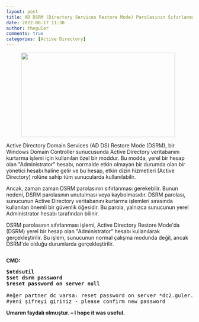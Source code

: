 ```yaml
---
layout: post
title: AD DSRM (Directory Services Restore Mode) Parolasının Sıfırlanması
date: 2022-06-17 11:30
author: theguler
comments: true
categories: [Active Directory]
---
```

<!-- wp:image {"id":2270,"width":416,"height":228,"sizeSlug":"large","linkDestination":"none"} -->
<figure class="wp-block-image size-large is-resized"><img src="https://farukguler.com/assets/post_images/ad.jpg?w=704" alt="" class="wp-image-2270" width="416" height="228" /></figure>
<!-- /wp:image -->

<!-- wp:paragraph -->
<p>Active Directory Domain Services (AD DS) Restore Mode (DSRM), bir Windows Domain Controller sunucusunda Active Directory veritabanını kurtarma işlemi için kullanılan özel bir moddur. Bu modda, yerel bir hesap olan "Administrator" hesabı, normalde etkin olmayan bir durumda olan bir yönetici hesabı haline gelir ve bu hesap, etkin dizin hizmetleri (Active Directory) rolüne sahip tüm sunucularda kullanılabilir.</p>
<!-- /wp:paragraph -->

<!-- wp:paragraph -->
<p>Ancak, zaman zaman DSRM parolasının sıfırlanması gerekebilir. Bunun nedeni, DSRM parolasının unutulması veya kaybolmasıdır. DSRM parolası, sunucunun Active Directory veritabanını kurtarma işlemleri sırasında kullanılan önemli bir güvenlik öğesidir. Bu parola, yalnızca sunucunun yerel Administrator hesabı tarafından bilinir.</p>
<!-- /wp:paragraph -->

<!-- wp:paragraph -->
<p>DSRM parolasının sıfırlanması işlemi, Active Directory Restore Mode'da (DSRM) yerel bir hesap olan "Administrator" hesabı kullanılarak gerçekleştirilir. Bu işlem, sunucunun normal çalışma modunda değil, ancak DSRM'de olduğu durumlarda gerçekleştirilir.</p>
<!-- /wp:paragraph -->

<!-- wp:image {"id":3473,"sizeSlug":"large","linkDestination":"none"} -->
<figure class="wp-block-image size-large"><img src="https://farukguler.com/assets/post_images/dsrm.jpg?w=525" alt="" class="wp-image-3473" /></figure>
<!-- /wp:image -->

<!-- wp:paragraph -->
<p><strong>CMD:</strong></p>
<!-- /wp:paragraph -->

<!-- wp:preformatted -->
<pre class="wp-block-preformatted"><strong>$ntdsutil
$set dsrm password
$reset password on server null</strong>

#eğer partner dc varsa: reset password on server *dc2.guler.com *192.168.10.25
#yeni şifreyi giriniz - please confirm new password</pre>
<!-- /wp:preformatted -->

<!-- wp:paragraph -->
<p><strong>Umarım faydalı olmuştur. – I hope it was useful.</strong></p>
<!-- /wp:paragraph -->
